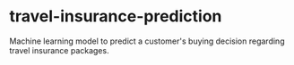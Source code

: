 # travel-insurance-prediction
Machine learning model to predict a customer's buying decision regarding travel insurance packages.
